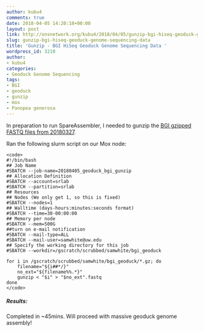 ```yaml
---
author: kubu4
comments: true
date: 2018-04-05 14:20:18+00:00
layout: post
link: http://onsnetwork.org/kubu4/2018/04/05/gunzip-bgi-hiseq-geoduck-genome-sequencing-data/
slug: gunzip-bgi-hiseq-geoduck-genome-sequencing-data
title: 'Gunzip - BGI HiSeq Geoduck Genome Sequencing Data '
wordpress_id: 3210
author:
- kubu4
categories:
- Geoduck Genome Sequencing
tags:
- BGI
- geoduck
- gunzip
- mox
- Panopea generosa
---
```


In preparation to run SpareAssembler, I needed to gunzip the [BGI gzipped FASTQ files from 20180327](http://onsnetwork.org/kubu4/2018/03/27/fastqcmultiqc-bgi-geoduck-genome-sequencing-data/).

Ran the following slurm script on our Mox node:


    
    <code>
    #!/bin/bash
    ## Job Name
    #SBATCH --job-name=20180405_geoduck_bgi_gunzip
    ## Allocation Definition
    #SBATCH --account=srlab
    #SBATCH --partition=srlab
    ## Resources
    ## Nodes (We only get 1, so this is fixed)
    #SBATCH --nodes=1
    ## Walltime (days-hours:minutes:seconds format)
    #SBATCH --time=30-00:00:00
    ## Memory per node
    #SBATCH --mem=500G
    ##turn on e-mail notification
    #SBATCH --mail-type=ALL
    #SBATCH --mail-user=samwhite@uw.edu
    ## Specify the working directory for this job
    #SBATCH --workdir=/gscratch/scrubbed/samwhite/bgi_geoduck
    
    for i in /gscratch/scrubbed/samwhite/bgi_geoduck/*.gz; do
        filename="${i##*/}"
        no_ext="${filename%%.*}"
        gunzip < "$i" > "$no_ext".fastq
    done
    </code>





##### Results:



Completed in ~45mins. Will proceed with massive geoduck genome assembly!
